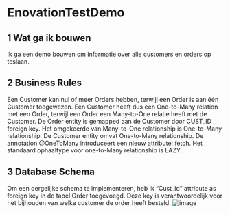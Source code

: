 #   EnovationTestDemo
 
## 1 Wat ga ik bouwen

Ik ga een demo bouwen om informatie over alle customers en orders op teslaan.

## 2 Business Rules


Een Customer kan nul of meer Orders hebben, terwijl een Order is aan één Customer  toegewezen. Een Customer heeft dus een One-to-Many relation met een Order, terwijl een Order een Many-to-One relatie heeft met de Customer.
De Order entity is gemapped aan de Customer door CUST_ID foreign key.
Het omgekeerde van Many-to-One relationship is One-to-Many relationship. De Customer entity omvat One-to-Many relationship.
De annotation @OneToMany  introduceert een nieuw attribute: fetch. Het standaard ophaaltype voor one-to-Many relationship is LAZY.


## 3 Database Schema


Om een dergelijke schema te implementeren, heb ik “Cust_id” attribute as foreign key in de tabel Order toegevoegd. Deze key is verantwoordelijk voor het bijhouden van welke customer de order heeft besteld.
![image](https://user-images.githubusercontent.com/36681851/66329651-27ae9b80-e92f-11e9-9512-7284d3f1c2f1.png)




